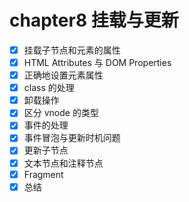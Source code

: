 # chapter8 挂载与更新

- [x] 挂载子节点和元素的属性
- [x] HTML Attributes 与 DOM Properties
- [x] 正确地设置元素属性
- [x] class 的处理
- [x] 卸载操作
- [x] 区分 vnode 的类型
- [x] 事件的处理
- [x] 事件冒泡与更新时机问题
- [x] 更新子节点
- [x] 文本节点和注释节点
- [x] Fragment
- [x] 总结